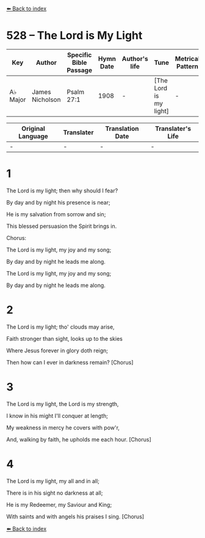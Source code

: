 [⬅️ Back to index](../README.md)

# 528 – The Lord is My Light

Key | Author   | Specific Bible Passage     |Hymn Date |Author's life |Tune |Metrical Pattern   |Composer/Source
-- | --------- | ---------------------------|----------|--------------|-----|-------------------|-------------  
A♭ Major |James Nicholson |Psalm 27:1 |1908 |- |[The Lord is my light] |- |Dr. J. W. Bischoff

Original Language | Translater | Translation Date   | Translater's Life  
----------------- | --------- | --------------------|-------------     
\- |- |- |-




# 1

The Lord is my light; then why should I fear?

By day and by night his presence is near;

He is my salvation from sorrow and sin;

This blessed persuasion the Spirit brings in.



Chorus:

The Lord is my light, my joy and my song;

By day and by night he leads me along.

The Lord is my light, my joy and my song;

By day and by night he leads me along.



# 2

The Lord is my light; tho' clouds may arise,

Faith stronger than sight, looks up to the skies

Where Jesus forever in glory doth reign;

Then how can I ever in darkness remain?  [Chorus]



# 3

The Lord is my light, the Lord is my strength,

I know in his might I'll conquer at length;

My weakness in mercy he covers with pow'r,

And, walking by faith, he upholds me each hour.  [Chorus]



# 4

The Lord is my light, my all and in all;

There is in his sight no darkness at all;

He is my Redeemer, my Saviour and King;

With saints and with angels his praises I sing.  [Chorus]

[⬅️ Back to index](../README.md)
